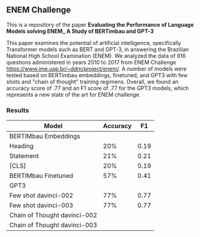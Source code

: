 ## ENEM Challenge
This is a repository of the paper **Evaluating the Performance of Language Models solving ENEM_ A Study of BERTimbau and GPT-3** 

This paper examines the potential of artificial intelligence, specifically Transformer models such as BERT and GPT-3, in answering the Brazilian National High School Examination (ENEM). We analyzed the data of 916 questions administered in years 2010 to 2017 from ENEM Challenge <https://www.ime.usp.br/~ddm/project/enem/>. A number of models were tested based on BERTimbau embeddings, finetuned, and GPT3 with few shots and "chain of thought" training regimens. Overall, we found an accuracy score of .77 and an F1 score of .77 for the GPT3 models, which represents a new state of the art for ENEM challenge.

### Results  

| **Model**                       | **Accuracy**        | **F1**        |
| ---                             | ---                 | ---           |
| BERTIMbau Embeddings            |                     |               |
|   Heading                       | 20%                 | 0.19          |
|   Statement                     | 21%                 | 0.21          |
|   [CLS]                         | 20%                 | 0.19          |
| BERTIMbau Finetuned             | 57%                 | 0.41          |
| GPT3                            |                     |               |
| Few shot  davinci-002           | 77%                 | 0.77          |
| Few shot  davinci-003           | 77%                 | 0.77          |
| Chain of Thought  davinci-002   |                     |               |
| Chain of Thought  davinci-003   |                     |               |
